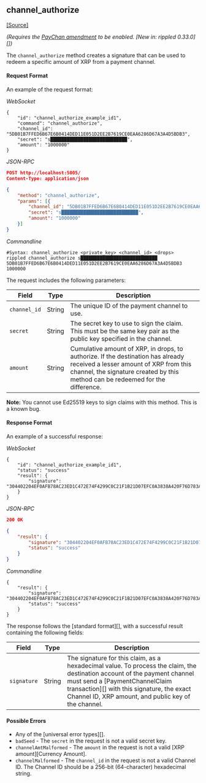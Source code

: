 ## channel_authorize
[[Source]<br>](https://github.com/ripple/rippled/blob/d4a56f223a3b80f64ff70b4e90ab6792806929ca/src/ripple/rpc/handlers/PayChanClaim.cpp#L41 "Source")

_(Requires the [PayChan amendment](reference-amendments.html#paychan) to be enabled. [New in: rippled 0.33.0][])_

The `channel_authorize` method creates a signature that can be used to redeem a specific amount of XRP from a payment channel.

#### Request Format
An example of the request format:

<!-- MULTICODE_BLOCK_START -->

*WebSocket*

```
{
    "id": "channel_authorize_example_id1",
    "command": "channel_authorize",
    "channel_id": "5DB01B7FFED6B67E6B0414DED11E051D2EE2B7619CE0EAA6286D67A3A4D5BDB3",
    "secret": "s████████████████████████████",
    "amount": "1000000"
}
```

*JSON-RPC*

```json
POST http://localhost:5005/
Content-Type: application/json

{
    "method": "channel_authorize",
    "params": [{
        "channel_id": "5DB01B7FFED6B67E6B0414DED11E051D2EE2B7619CE0EAA6286D67A3A4D5BDB3",
        "secret": "s████████████████████████████",
        "amount": "1000000"
    }]
}
```

*Commandline*

```
#Syntax: channel_authorize <private_key> <channel_id> <drops>
rippled channel_authorize s████████████████████████████ 5DB01B7FFED6B67E6B0414DED11E051D2EE2B7619CE0EAA6286D67A3A4D5BDB3 1000000
```

<!-- MULTICODE_BLOCK_END -->

The request includes the following parameters:

| Field | Type | Description |
|-------|------|-------------|
| `channel_id` | String | The unique ID of the payment channel to use.
| `secret` | String | The secret key to use to sign the claim. This must be the same key pair as the public key specified in the channel. |
| `amount` | String | Cumulative amount of XRP, in drops, to authorize. If the destination has already received a lesser amount of XRP from this channel, the signature created by this method can be redeemed for the difference. |

**Note:** You cannot use Ed25519 keys to sign claims with this method. This is a known bug.

#### Response Format

An example of a successful response:

<!-- MULTICODE_BLOCK_START -->

*WebSocket*

```
{
    "id": "channel_authorize_example_id1",
    "status": "success"
    "result": {
        "signature": "304402204EF0AFB78AC23ED1C472E74F4299C0C21F1B21D07EFC0A3838A420F76D783A400220154FB11B6F54320666E4C36CA7F686C16A3A0456800BBC43746F34AF50290064",
    }
}
```

*JSON-RPC*

```json
200 OK

{
    "result": {
        "signature": "304402204EF0AFB78AC23ED1C472E74F4299C0C21F1B21D07EFC0A3838A420F76D783A400220154FB11B6F54320666E4C36CA7F686C16A3A0456800BBC43746F34AF50290064",
        "status": "success"
    }
}
```

*Commandline*

```
{
    "result": {
        "signature": "304402204EF0AFB78AC23ED1C472E74F4299C0C21F1B21D07EFC0A3838A420F76D783A400220154FB11B6F54320666E4C36CA7F686C16A3A0456800BBC43746F34AF50290064",
        "status": "success"
    }
}
```

<!-- MULTICODE_BLOCK_END -->

The response follows the [standard format][], with a successful result containing the following fields:

| Field | Type | Description |
|-------|------|-------------|
| `signature` | String | The signature for this claim, as a hexadecimal value. To process the claim, the destination account of the payment channel must send a [PaymentChannelClaim transaction][] with this signature, the exact Channel ID, XRP amount, and public key of the channel. |

#### Possible Errors

* Any of the [universal error types][].
* `badSeed` - The `secret` in the request is not a valid secret key.
* `channelAmtMalformed` - The `amount` in the request is not a valid [XRP amount][Currency Amount].
* `channelMalformed` - The `channel_id` in the request is not a valid Channel ID. The Channel ID should be a 256-bit (64-character) hexadecimal string.
